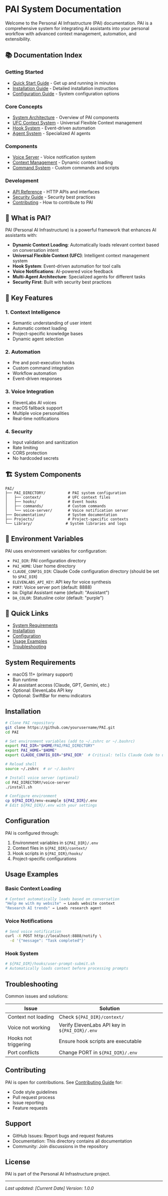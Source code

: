 # PAI System Documentation

Welcome to the Personal AI Infrastructure (PAI) documentation. PAI is a comprehensive system for integrating AI assistants into your personal workflow with advanced context management, automation, and extensibility.

## 📚 Documentation Index

### Getting Started
- [Quick Start Guide](./quick-start.md) - Get up and running in minutes
- [Installation Guide](./installation.md) - Detailed installation instructions
- [Configuration Guide](./configuration.md) - System configuration options

### Core Concepts
- [System Architecture](./architecture.md) - Overview of PAI components
- [UFC Context System](./ufc-context-system.md) - Universal Flexible Context management
- [Hook System](./hook-system.md) - Event-driven automation
- [Agent System](./agent-system.md) - Specialized AI agents

### Components
- [Voice Server](../voice-server/README.md) - Voice notification system
- [Context Management](./context-management.md) - Dynamic context loading
- [Command System](./command-system.md) - Custom commands and scripts

### Development
- [API Reference](./api-reference.md) - HTTP APIs and interfaces
- [Security Guide](./security.md) - Security best practices
- [Contributing](./contributing.md) - How to contribute to PAI

## 🚀 What is PAI?

PAI (Personal AI Infrastructure) is a powerful framework that enhances AI assistants with:

- **Dynamic Context Loading**: Automatically loads relevant context based on conversation intent
- **Universal Flexible Context (UFC)**: Intelligent context management system
- **Hook System**: Event-driven automation for tool calls
- **Voice Notifications**: AI-powered voice feedback
- **Multi-Agent Architecture**: Specialized agents for different tasks
- **Security First**: Built with security best practices

## 🎯 Key Features

### 1. Context Intelligence
- Semantic understanding of user intent
- Automatic context loading
- Project-specific knowledge bases
- Dynamic agent selection

### 2. Automation
- Pre and post-execution hooks
- Custom command integration
- Workflow automation
- Event-driven responses

### 3. Voice Integration
- ElevenLabs AI voices
- macOS fallback support
- Multiple voice personalities
- Real-time notifications

### 4. Security
- Input validation and sanitization
- Rate limiting
- CORS protection
- No hardcoded secrets

## 🏗️ System Components

```
PAI/
├── PAI_DIRECTORY/          # PAI system configuration
│   ├── context/            # UFC context files
│   ├── hooks/              # Event hooks
│   ├── commands/           # Custom commands
│   └── voice-server/       # Voice notification server
├── Documentation/          # System documentation
├── Projects/               # Project-specific contexts
└── Library/               # System libraries and logs
```

## 🔧 Environment Variables

PAI uses environment variables for configuration:

- `PAI_DIR`: PAI configuration directory
- `PAI_HOME`: User home directory
- `CLAUDE_CONFIG_DIR`: Claude Code configuration directory (should be set to `$PAI_DIR`)
- `ELEVENLABS_API_KEY`: API key for voice synthesis
- `PORT`: Voice server port (default: 8888)
- `DA`: Digital Assistant name (default: "Assistant")
- `DA_COLOR`: Statusline color (default: "purple")

## 📖 Quick Links

- [System Requirements](#system-requirements)
- [Installation](#installation)
- [Configuration](#configuration)
- [Usage Examples](#usage-examples)
- [Troubleshooting](#troubleshooting)

## System Requirements

- macOS 11+ (primary support)
- Bun runtime
- AI assistant access (Claude, GPT, Gemini, etc.)
- Optional: ElevenLabs API key
- Optional: SwiftBar for menu indicators

## Installation

```bash
# Clone PAI repository
git clone https://github.com/yourusername/PAI.git
cd PAI

# Set environment variables (add to ~/.zshrc or ~/.bashrc)
export PAI_DIR="$HOME/PAI/PAI_DIRECTORY"
export PAI_HOME="$HOME"
export CLAUDE_CONFIG_DIR="$PAI_DIR"  # Critical: tells Claude Code to use PAI_DIRECTORY

# Reload shell
source ~/.zshrc  # or ~/.bashrc

# Install voice server (optional)
cd PAI_DIRECTORY/voice-server
./install.sh

# Configure environment
cp ${PAI_DIR}/env-example ${PAI_DIR}/.env
# Edit ${PAI_DIR}/.env with your settings
```

## Configuration

PAI is configured through:
1. Environment variables in `${PAI_DIR}/.env`
2. Context files in `${PAI_DIR}/context/`
3. Hook scripts in `${PAI_DIR}/hooks/`
4. Project-specific configurations

## Usage Examples

### Basic Context Loading
```bash
# Context automatically loads based on conversation
"Help me with my website" → Loads website context
"Research AI trends" → Loads research agent
```

### Voice Notifications
```bash
# Send voice notification
curl -X POST http://localhost:8888/notify \
  -d '{"message": "Task completed"}'
```

### Hook System
```yaml
# ${PAI_DIR}/hooks/user-prompt-submit.sh
# Automatically loads context before processing prompts
```

## Troubleshooting

Common issues and solutions:

| Issue | Solution |
|-------|----------|
| Context not loading | Check `${PAI_DIR}/context/` |
| Voice not working | Verify ElevenLabs API key in `${PAI_DIR}/.env` |
| Hooks not triggering | Ensure hook scripts are executable |
| Port conflicts | Change PORT in `${PAI_DIR}/.env` |

## Contributing

PAI is open for contributions. See [Contributing Guide](./contributing.md) for:
- Code style guidelines
- Pull request process
- Issue reporting
- Feature requests

## Support

- GitHub Issues: Report bugs and request features
- Documentation: This directory contains all documentation
- Community: Join discussions in the repository

## License

PAI is part of the Personal AI Infrastructure project.

---

*Last updated: [Current Date]*
*Version: 1.0.0*